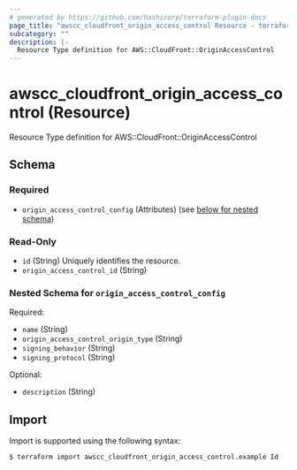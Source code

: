 ```yaml
---
# generated by https://github.com/hashicorp/terraform-plugin-docs
page_title: "awscc_cloudfront_origin_access_control Resource - terraform-provider-awscc"
subcategory: ""
description: |-
  Resource Type definition for AWS::CloudFront::OriginAccessControl
---
```


# awscc_cloudfront_origin_access_control (Resource)

Resource Type definition for AWS::CloudFront::OriginAccessControl



<!-- schema generated by tfplugindocs -->
## Schema

### Required

- `origin_access_control_config` (Attributes) (see [below for nested schema](#nestedatt--origin_access_control_config))

### Read-Only

- `id` (String) Uniquely identifies the resource.
- `origin_access_control_id` (String)

<a id="nestedatt--origin_access_control_config"></a>
### Nested Schema for `origin_access_control_config`

Required:

- `name` (String)
- `origin_access_control_origin_type` (String)
- `signing_behavior` (String)
- `signing_protocol` (String)

Optional:

- `description` (String)

## Import

Import is supported using the following syntax:

```shell
$ terraform import awscc_cloudfront_origin_access_control.example Id
```
